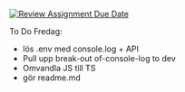 [![Review Assignment Due Date](https://classroom.github.com/assets/deadline-readme-button-22041afd0340ce965d47ae6ef1cefeee28c7c493a6346c4f15d667ab976d596c.svg)](https://classroom.github.com/a/Bzh4RYwL)

To Do Fredag:
- lös .env med console.log + API
- Pull upp break-out of-console-log to dev
- Omvandla JS till TS 
- gör readme.md